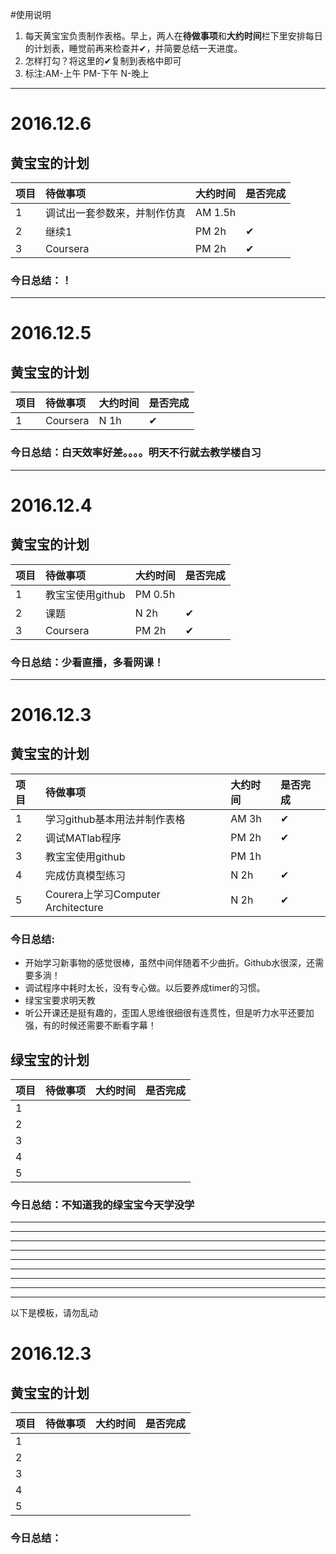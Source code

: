#使用说明  
1. 每天黄宝宝负责制作表格。早上，两人在**待做事项**和**大约时间**栏下里安排每日的计划表，睡觉前再来检查并✔，并简要总结一天进度。
2. 怎样打勾？将这里的✔复制到表格中即可
3. 标注:AM-上午 PM-下午 N-晚上

***

# 2016.12.6
## 黄宝宝的计划

项目|待做事项|大约时间|是否完成|
:---------------|:---------------|:---------------|:---------------|
1|调试出一套参数来，并制作仿真|AM 1.5h | |
2|继续1 |PM 2h | ✔|
3|Coursera |PM 2h | ✔|
### 今日总结：！
***
# 2016.12.5
## 黄宝宝的计划

项目|待做事项|大约时间|是否完成|
:---------------|:---------------|:---------------|:---------------|
1|Coursera |N 1h | ✔|
### 今日总结：白天效率好差。。。。明天不行就去教学楼自习
***
# 2016.12.4
## 黄宝宝的计划

项目|待做事项|大约时间|是否完成|
:---------------|:---------------|:---------------|:---------------|
1|教宝宝使用github |PM 0.5h | |
2|课题 |N 2h | ✔|
3|Coursera |PM 2h | ✔|
### 今日总结：少看直播，多看网课！
***
# 2016.12.3
## 黄宝宝的计划

项目|待做事项|大约时间|是否完成|
:---------------|:---------------|:---------------|:---------------|
1|学习github基本用法并制作表格|AM 3h|✔|
2|调试MATlab程序|PM 2h|✔ |
3|教宝宝使用github|PM 1h| |
4|完成仿真模型练习 |N 2h|✔|
5|Courera上学习Computer Architecture|N 2h|✔|
### 今日总结:
- 开始学习新事物的感觉很棒，虽然中间伴随着不少曲折。Github水很深，还需要多淌！ 
- 调试程序中耗时太长，没有专心做。以后要养成timer的习惯。
- 绿宝宝要求明天教
- 听公开课还是挺有趣的，歪国人思维很细很有连贯性，但是听力水平还要加强，有的时候还需要不断看字幕！


## 绿宝宝的计划

项目|待做事项|大约时间|是否完成|
:---------------|:---------------|:---------------|:---------------|
1| | | |
2| | | |
3| | | |
4| | | |
5| | | |
### 今日总结：不知道我的绿宝宝今天学没学
***
***
***
***
***
***
***
***
***
以下是模板，请勿乱动 
# 2016.12.3
## 黄宝宝的计划

项目|待做事项|大约时间|是否完成|
:---------------|:---------------|:---------------|:---------------|
1| | | |
2| | | |
3| | | |
4| | | |
5| | | |
### 今日总结：
  
  

